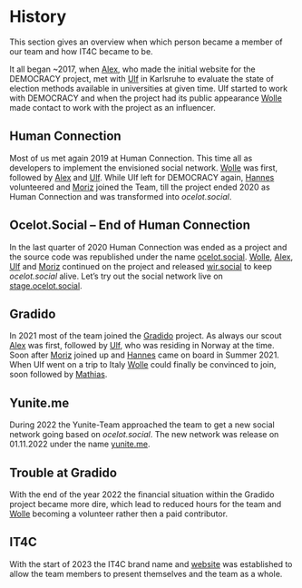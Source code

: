 # History

This section gives an overview when which person became a member of our team and how IT4C became to be.

It all began ~2017, when [Alex](people/alexander-friedland.md), who made the initial website for the DEMOCRACY project, met with [Ulf](people/ulf-gebhardt.md) in Karlsruhe to <!-- textlint-disable write-good-->evaluate<!-- textlint-enable write-good --> the state of election methods available in universities at given time. Ulf started to work with DEMOCRACY and when the project had its public appearance [Wolle](people/wolfgang-huss.md) made contact to work with the project as an influencer.

## Human Connection

Most of us met again 2019 at Human Connection. This time all as developers to <!-- textlint-disable write-good-->implement<!-- textlint-enable write-good --> the envisioned social network. [Wolle](people/wolfgang-huss.md) was first, followed by [Alex](people/alexander-friedland.md) and [Ulf](people/ulf-gebhardt.md). While Ulf left for DEMOCRACY again, [Hannes](people/hannes-heine.html) volunteered and [Moriz](people/moriz-wahl.html) joined the Team, till the project ended 2020 as Human Connection and was transformed into *ocelot.social*.

## Ocelot.Social – End of Human Connection

In the last quarter of 2020 Human Connection was ended as a project and the source code was republished under the name [ocelot.social](https://ocelot.social). [Wolle](people/wolfgang-huss.md), [Alex](people/alexander-friedland.md), [Ulf](people/ulf-gebhardt.md) and [Moriz](people/moriz-wahl.html) continued on the project and released [wir.social](https://wir.social) to keep *ocelot.social* alive.
Let’s try out the social network live on [stage.ocelot.social](https://stage.ocelot.social).

## Gradido

In 2021 most of the team joined the [Gradido](https://github.com/gradido/gradido) project. As always our scout [Alex](people/alexander-friedland.md) was first, followed by [Ulf](people/ulf-gebhardt.md), who was residing in Norway at the time. Soon after [Moriz](people/moriz-wahl.html) joined up and [Hannes](people/hannes-heine.html) came on board in Summer 2021.
When Ulf went on a trip to Italy [Wolle](people/wolfgang-huss.md) could <!-- textlint-disable write-good-->finally<!-- textlint-enable write-good --> be convinced to join, soon followed by [Mathias](people/mathias-lenz.md).

## Yunite.me

During 2022 the Yunite-Team approached the team to get a new social network going based on *ocelot.social*. The new network was release on 01.11.2022 under the name [yunite.me](https://yunite.me).

## Trouble at Gradido

With the end of the year 2022 the financial situation within the Gradido project became more dire, which lead to reduced hours for the team and [Wolle](people/wolfgang-huss.md) becoming a volunteer rather then a paid contributor.

## IT4C

With the start of 2023 the IT4C brand name and [website](https://www.it4c.dev) was established to allow the team members to present themselves and the team as a whole.
